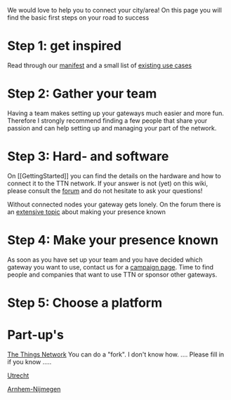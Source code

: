 We would love to help you to connect your city/area! On this page you will find the basic first steps on your road to success

# Step 1: get inspired
Read through our [manifest](https://github.com/TheThingsNetwork/Manifest) and a small list of [existing use cases](Use-cases)

# Step 2: Gather your team
Having a team makes setting up your gateways much easier and more fun. Therefore I strongly recommend finding a few people that share your passion and can help setting up and managing your part of the network. 

# Step 3: Hard- and software
On [[GettingStarted]] you can find the details on the hardware and how to connect it to the TTN network. 
If your answer is not (yet) on this wiki, please consult the [forum](http://forum.thethingsnetwork.org) and do not hesitate to ask your questions!

Without connected nodes your gateway gets lonely. On the forum there is an [extensive topic](http://forum.thethingsnetwork.org/t/integrated-communications-for-teams-to-advertise-their-local-presence-best-practices-and-suggested-framework/247) about making your presence known

# Step 4: Make your presence known
As soon as you have set up your team and you have decided which gateway you want to use, contact us for a [campaign page](Campaign-page). Time to find people and companies that want to use TTN or sponsor other gateways.

# Step 5: Choose a platform

# Part-up's

[The Things Network](https://part-up.com/thethingsnetwork)
You can do a "fork". I don't know how. .... Please fill in if you know .....

[Utrecht](https://part-up.com/partups/the-things-network-utrecht-BbN8MTzD2m64MahrS)

[Arnhem-Nijmegen](https://part-up.com/partups/crowdsourced-ttn-voor-arnhem-nijmegen-greater-100-gelderland-YH3jE536NXekXE46E)
